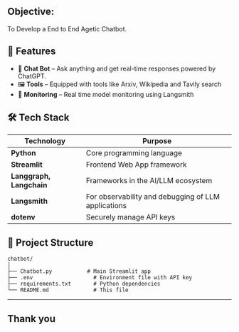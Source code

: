 ## Objective:

To Develop a End to End Agetic Chatbot.

## 🚀 Features

- 🔹 **Chat Bot** – Ask anything and get real-time responses powered by ChatGPT.
- 🖼️ **Tools** – Equipped with tools like Arxiv, Wikipedia and Tavily search
- 📄 **Monitoring** – Real time model monitoring using Langsmith

## 🛠️ Tech Stack

| Technology | Purpose |
|------------|---------|
| **Python** | Core programming language |
| **Streamlit** | Frontend Web App framework |
| **Langgraph, Langchain** | Frameworks in the AI/LLM ecosystem |
| **Langsmith** | For observability and debugging of LLM applications |
| **dotenv** | Securely manage API keys |

## 📂 Project Structure

```
chatbot/
│
├── Chatbot.py           # Main Streamlit app
├── .env                   # Environment file with API key
├── requirements.txt       # Python dependencies
└── README.md              # This file
```

---

## Thank you

